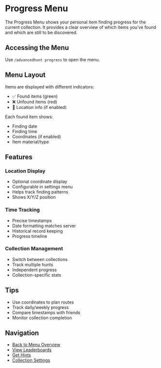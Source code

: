 # Progress Menu

The Progress Menu shows your personal item finding progress for the current collection. It provides a clear overview of which items you've found and which are still to be discovered.

## Accessing the Menu
Use `/advancedhunt progress` to open the menu.

## Menu Layout

Items are displayed with different indicators:
- ✅ Found items (green)
- ❌ Unfound items (red)
- 📍 Location info (if enabled)

Each found item shows:
- Finding date
- Finding time
- Coordinates (if enabled)
- Item material/type

## Features

### Location Display
- Optional coordinate display
- Configurable in settings menu
- Helps track finding patterns
- Shows X/Y/Z position

### Time Tracking
- Precise timestamps
- Date formatting matches server
- Historical record keeping
- Progress timeline

### Collection Management
- Switch between collections
- Track multiple hunts
- Independent progress
- Collection-specific stats

## Tips
- Use coordinates to plan routes
- Track daily/weekly progress
- Compare timestamps with friends
- Monitor collection completion

## Navigation
- [Back to Menu Overview](./index.md)
- [View Leaderboards](./leaderboard.md)
- [Get Hints](./hint.md)
- [Collection Settings](./collection.md)
